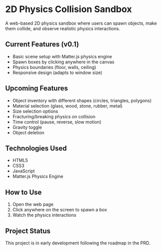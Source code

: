 # 2D Physics Collision Sandbox

A web-based 2D physics sandbox where users can spawn objects, make them collide, and observe realistic physics interactions.

## Current Features (v0.1)

- Basic scene setup with Matter.js physics engine
- Spawn boxes by clicking anywhere in the canvas
- Physics boundaries (floor, walls, ceiling)
- Responsive design (adapts to window size)

## Upcoming Features

- Object inventory with different shapes (circles, triangles, polygons)
- Material selection (glass, wood, stone, rubber, metal)
- Size selection options
- Fracturing/breaking physics on collision
- Time control (pause, reverse, slow motion)
- Gravity toggle
- Object deletion

## Technologies Used

- HTML5
- CSS3
- JavaScript
- Matter.js Physics Engine

## How to Use

1. Open the web page
2. Click anywhere on the screen to spawn a box
3. Watch the physics interactions

## Project Status

This project is in early development following the roadmap in the PRD.